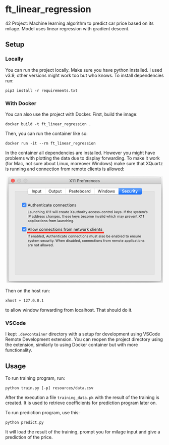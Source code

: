 # ft_linear_regression

42 Project: Machine learning algorithm to predict car price based on its milage. Model uses linear regression with gradient descent. 

## Setup
### Locally
You can run the project locally. Make sure you have python installed. I used v3.9, other versions might work too but who knows. To install dependencies run: 
```
pip3 install -r requirements.txt
```

### With Docker
You can also use the project with Docker. First, build the image:
```
docker build -t ft_linear_regression .
```
Then, you can run the container like so:
```
docker run -it --rm ft_linear_regression
```
In the container all dependencies are installed. However you might have problems with plotting the data due to display forwarding. To make it work (for Mac, not sure about Linux, moreover Windows) make sure that XQuartz is running and connection from remote clients is allowed:

<p align="center">
  <img src="https://raw.githubusercontent.com/42ibaran/ft_linear_regression/master/readme_img/xquartz_setting.png">
</p>

Then on the host run:
```
xhost + 127.0.0.1
```
to allow window forwarding from localhost. That should do it.

### VSCode
I kept `.devcontainer` directory with a setup for development using VSCode Remote Development extension. You can reopen the project directory using the extension, similarly to using Docker container but with more functionality.

## Usage
To run training program, run:
```
python train.py [-p] resources/data.csv
```
After the execution a file `training_data.pk` with the result of the training is created. It is used to retrieve coefficients for prediction program later on.


To run prediction program, use this:
```
python predict.py
```
It will load the result of the training, prompt you for milage input and give a prediction of the price. 
